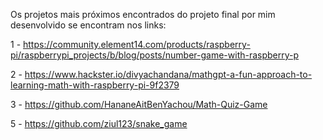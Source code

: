 Os projetos mais próximos encontrados do projeto final por mim desenvolvido se encontram nos links:

1 - https://community.element14.com/products/raspberry-pi/raspberrypi_projects/b/blog/posts/number-game-with-raspberry-p

2 - https://www.hackster.io/divyachandana/mathgpt-a-fun-approach-to-learning-math-with-raspberry-pi-9f2379

3 - https://github.com/HananeAitBenYachou/Math-Quiz-Game

5 - https://github.com/ziul123/snake_game

